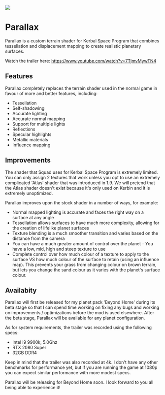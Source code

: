 ![](https://camo.githubusercontent.com/116552100f67e47684f708549a7e031689d13ac4/68747470733a2f2f692e696d6775722e636f6d2f544e4c6d7045722e6a7067)
# Parallax
Parallax is a custom terrain shader for Kerbal Space Program that combines tessellation and displacement mapping to create realistic planetary surfaces.

Watch the trailer here: https://www.youtube.com/watch?v=7TjmvMywTN4

## Features
Parallax completely replaces the terrain shader used in the normal game in favour of more and better features, including:

* Tessellation
* Self-shadowing
* Accurate lighting
* Accurate normal mapping
* Support for multiple lights
* Reflections
* Specular highlights
* Metallic materials
* Influence mapping

## Improvements
The shader that Squad uses for Kerbal Space Program is extremely limited. You can only assign 2 textures that work unless you opt to use an extremely complicated 'Atlas' shader that was introduced in 1.9. We will pretend that the Atlas shader doesn't exist because it's only used on Kerbin and it is extremely unoptimized.

Parallax improves upon the stock shader in a number of ways, for example:
* Normal mapped lighting is accurate and faces the right way on a surface at any angle
* Tessellation allows surfaces to have much more complexity, allowing for the creation of lifelike planet surfaces
* Texture blending is a much smoother transition and varies based on the distance from the camera
* You can have a much greater amount of control over the planet - You have a low, mid, high and steep texture to use
* Complete control over how much colour of a texture to apply to the surface VS how much colour of the surface to retain (using an influence map). This prevents your grass from changing colour on brown terrain, but lets you change the sand colour as it varies with the planet's surface colour.

## Availabity 
Parallax will first be released for my planet pack 'Beyond Home' during its beta stage so that I can spend time working on fixing any bugs and working on improvements / optimizations before the mod is used elsewhere. After the beta stage, Parallax will be available for any planet configuration.

As for system requirements, the trailer was recorded using the following specs:
* Intel i9 9900k, 5.0Ghz
* RTX 2080 Super
* 32GB DDR4

Keep in mind that the trailer was also recorded at 4k. I don't have any other benchmarks for performance yet, but if you are running the game at 1080p you can expect similar performance with more modest specs.

Parallax will be releasing for Beyond Home soon. I look forward to you all being able to experience it!
